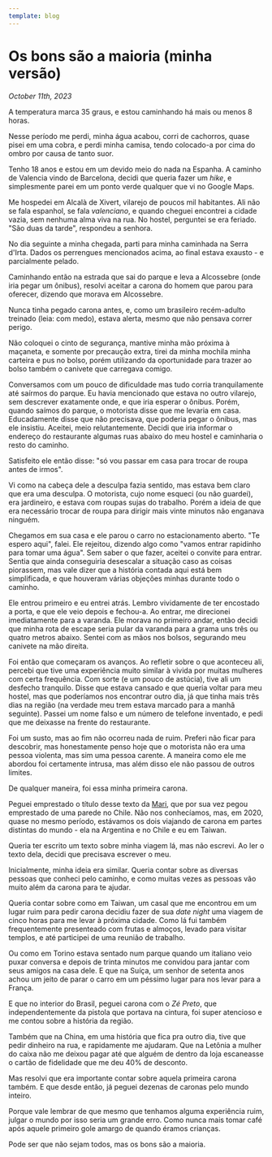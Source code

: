 ```yaml
---
template: blog
---
```


# Os bons são a maioria (minha versão)

_October 11th, 2023_

A temperatura marca 35 graus, e estou caminhando há mais ou menos 8 horas.

Nesse período me perdi, minha água acabou, corri de cachorros, quase pisei em uma cobra, e perdi minha camisa, tendo colocado-a por cima do ombro por causa de tanto suor.

Tenho 18 anos e estou em um devido meio do nada na Espanha. A caminho de Valencia vindo de Barcelona, decidi que queria fazer um *hike*, e simplesmente parei em um ponto verde qualquer que vi no Google Maps.

Me hospedei em Alcalà de Xivert, vilarejo de poucos mil habitantes. Ali não se fala espanhol, se fala *valenciano*, e quando cheguei encontrei a cidade vazia, sem nenhuma alma viva na rua. No hostel, perguntei se era feriado. "São duas da tarde", respondeu a senhora.

No dia seguinte a minha chegada, parti para minha caminhada na Serra d'Irta. Dados os perrengues mencionados acima, ao final estava exausto - e parcialmente pelado.

Caminhando então na estrada que sai do parque e leva a Alcossebre (onde iria pegar um ônibus), resolvi aceitar a carona do homem que parou para oferecer, dizendo que morava em Alcossebre.

Nunca tinha pegado carona antes, e, como um brasileiro recém-adulto treinado (leia: com medo), estava alerta, mesmo que não pensava correr perigo.

Não coloquei o cinto de segurança, mantive minha mão próxima à maçaneta, e somente por precaução extra, tirei da minha mochila minha carteira e pus no bolso, porém utilizando da oportunidade para trazer ao bolso também o canivete que carregava comigo.

Conversamos com um pouco de dificuldade mas tudo corria tranquilamente até saírmos do parque. Eu havia mencionado que estava no outro vilarejo, sem descrever exatamente onde, e que iria esperar o ônibus. Porém, quando saímos do parque, o motorista disse que me levaria em casa. Educadamente disse que não precisava, que poderia pegar o ônibus, mas ele insistiu. Aceitei, meio relutantemente. Decidi que iria informar o endereço do restaurante algumas ruas abaixo do meu hostel e caminharia o resto do caminho.

Satisfeito ele então disse: "só vou passar em casa para trocar de roupa antes de irmos".

Vi como na cabeça dele a desculpa fazia sentido, mas estava bem claro que era uma desculpa. O motorista, cujo nome esqueci (ou não guardei), era jardineiro, e estava com roupas sujas do trabalho. Porém a ideia de que era necessário trocar de roupa para dirigir mais vinte minutos não enganava ninguém.

Chegamos em sua casa e ele parou o carro no estacionamento aberto. "Te espero aqui", falei. Ele rejeitou, dizendo algo como "vamos entrar rapidinho para tomar uma água". Sem saber o que fazer, aceitei o convite para entrar. Sentia que ainda conseguiria desescalar a situação caso as coisas piorassem, mas vale dizer que a história contada aqui está bem simplificada, e que houveram várias objeções minhas durante todo o caminho.

Ele entrou primeiro e eu entrei atrás. Lembro vividamente de ter encostado a porta, e que ele veio depois e fechou-a. Ao entrar, me direcionei imediatamente para a varanda. Ele morava no primeiro andar, então decidi que minha rota de escape seria pular da varanda para a grama uns três ou quatro metros abaixo. Sentei com as mãos nos bolsos, segurando meu canivete na mão direita.

Foi então que começaram os avanços. Ao refletir sobre o que aconteceu ali, percebi que tive uma experiência muito similar à vivida por muitas mulheres com certa frequência. Com sorte (e um pouco de astúcia), tive ali um desfecho tranquilo. Disse que estava cansado e que queria voltar para meu hostel, mas que poderíamos nos encontrar outro dia, já que tinha mais três dias na região (na verdade meu trem estava marcado para a manhã seguinte). Passei um nome falso e um número de telefone inventado, e pedi que me deixasse na frente do restaurante.

Foi um susto, mas ao fim não ocorreu nada de ruim. Preferi não ficar para descobrir, mas honestamente penso hoje que o motorista não era uma pessoa violenta, mas sim uma pessoa carente. A maneira como ele me abordou foi certamente intrusa, mas além disso ele não passou de outros limites.

De qualquer maneira, foi essa minha primeira carona.

Peguei emprestado o título desse texto da [Mari](https://mari-carvalho.medium.com/os-bons-s%C3%A3o-a-maioria-bc19ef56e4a0), que por sua vez pegou emprestado de uma parede no Chile. Não nos conhecíamos, mas, em 2020, quase no mesmo período, estávamos os dois viajando de carona em partes distintas do mundo - ela na Argentina e no Chile e eu em Taiwan.

Queria ter escrito um texto sobre minha viagem lá, mas não escrevi. Ao ler o texto dela, decidi que precisava escrever o meu.

Inicialmente, minha ideia era similar. Queria contar sobre as diversas pessoas que conheci pelo caminho, e como muitas vezes as pessoas vão muito além da carona para te ajudar.

Queria contar sobre como em Taiwan, um casal que me encontrou em um lugar ruim para pedir carona decidiu fazer de sua *date night* uma viagem de cinco horas para me levar à próxima cidade. Como lá fui também frequentemente presenteado com frutas e almoços, levado para visitar templos, e até participei de uma reunião de trabalho.

Ou como em Torino estava sentado num parque quando um italiano veio puxar conversa e depois de trinta minutos me convidou para jantar com seus amigos na casa dele. E que na Suíça, um senhor de setenta anos achou um jeito de parar o carro em um péssimo lugar para nos levar para a França. 

E que no interior do Brasil, peguei carona com o _Zé Preto_, que independentemente da pistola que portava na cintura, foi super atencioso e me contou sobre a história da região.

Também que na China, em uma história que fica pra outro dia, tive que pedir dinheiro na rua, e rapidamente me ajudaram. Que na Letônia a mulher do caixa não me deixou pagar até que alguém de dentro da loja escaneasse o cartão de fidelidade que me deu 40% de desconto.

Mas resolvi que era importante contar sobre aquela primeira carona também. E que desde então, já peguei dezenas de caronas pelo mundo inteiro.

Porque vale lembrar de que mesmo que tenhamos alguma experiência ruim, julgar o mundo por isso seria um grande erro. Como nunca mais tomar café após aquele primeiro gole amargo de quando éramos crianças. 

Pode ser que não sejam todos, mas os bons são a maioria.








